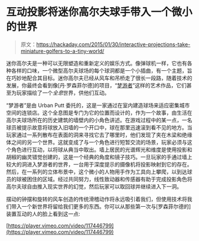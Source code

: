# 互动投影将迷你高尔夫球手带入一个微小的世界

> 原文：<https://hackaday.com/2015/01/30/interactive-projections-take-miniature-golfers-to-a-tiny-world/>

迷你高尔夫是一种可以无限塑造和重新定义的娱乐方式。像弹球机一样，它也有各种各样的口味，一个微型高尔夫球场的每个球洞都是一个小插曲，有一个主题，旨在巧妙地配合其目标。迷你高尔夫已经从风车和吊桥走了很长一段路，随着技术的发展，你最终会看到像[丹·罗森菲尔德]的项目，“[梦游者](http://www.danrosenfeld.com/sleepwalkers)”这样的艺术作品，它们甚至为玩家描绘了一个*全息*世界，供他们互动。

“梦游者”是由 Urban Putt 委托的，这是一家通过在室内建造球场来适应密集城市空间的连锁店。这个全息图是专门为它的位置而设计的，作为一个故事，由生活在高尔夫球场所在的历史建筑的墙壁内的小角色讲述。在游戏过程中的某一点，一名球员被提示故意将球放入旧墙的一个开口中，球在那里迅速滚到看不见的地方。当玩家通过一系列散布在表面的洞来寻找它去了哪里时，他们发现了夹在木梁和绝缘体之间的另一个世界。这就变成了与一个角色进行短暂交流的场景，玩家必须与这个角色进行互动，以将球从典当中取出。墙上居民的光谱辉光和维度是使用投影和胡椒的幽灵错觉创建的，这是一个经典的角度和镜子技巧。一旦玩家的手通过墙上较大的洞进入梦游者的世界，一台用于深度提示的摄像机将投影映射到它的存在。然后，在一系列的立体布景中，这个微小的人物用手作为工具向上攀爬，以到达球员的球被困住的区域。经过共同努力，线性致动器和传感器有助于完成投影角色将高尔夫球自由推入现实世界的幻觉，然后玩家可以取回球并继续进入下一洞。

摆动的钟摆和旋转的风车创造的传统滑稽动作将永远吸引着我们，但使用技术将我们带入一个新世界将留给我们更多的东西。你可以从那些第一次与[罗森菲尔德的]装置互动的人的脸上看到这一点:

[https://player.vimeo.com/video/117446799](https://player.vimeo.com/video/117446799)